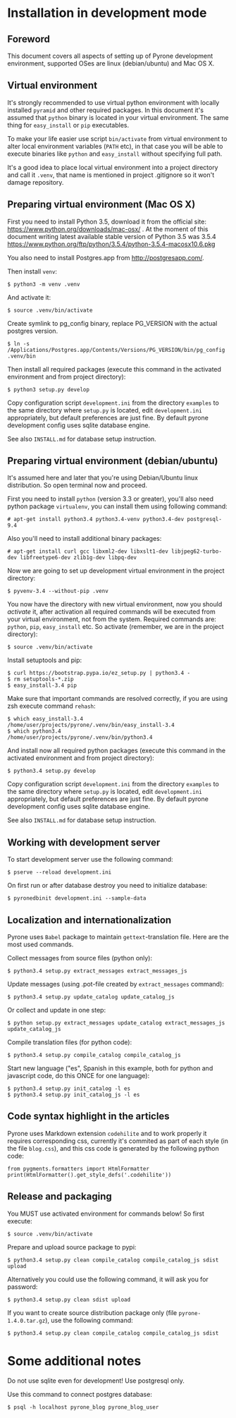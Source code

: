 Installation in development mode
================================


Foreword
--------

This document covers all aspects of setting up of Pyrone development environment, supported OSes are
linux (debian/ubuntu) and Mac OS X.


Virtual environment
-------------------

It's strongly recommended to use virtual python environment with locally 
installed `pyramid` and other required packages. In this document
it's assumed that `python` binary is located in your virtual environment.
The same thing for `easy_install` or `pip` executables.

To make your life easier use script `bin/activate` from virtual environment to 
alter local environment variables (`PATH` etc), in that case you will be able
to execute binaries like `python` and `easy_install` without specifying full path.

It's a good idea to place local virtual environment into a project directory and 
call it `.venv`, that name is mentioned in project .gitignore so it won't damage
repository.


Preparing virtual environment (Mac OS X)
----------------------------------------

First you need to install Python 3.5, download it from the official 
site: https://www.python.org/downloads/mac-osx/ . At the moment of this document writing
latest available stable version of Python 3.5 was 3.5.4 
<https://www.python.org/ftp/python/3.5.4/python-3.5.4-macosx10.6.pkg>

You also need to install Postgres.app from <http://postgresapp.com/>.

Then install `venv`:

    $ python3 -m venv .venv

And activate it:

    $ source .venv/bin/activate

Create symlink to pg_config binary, replace PG_VERSION with the actual postgres version.

    $ ln -s /Applications/Postgres.app/Contents/Versions/PG_VERSION/bin/pg_config .venv/bin

Then install all required packages (execute this command in the activated 
environment and from project directory):

    $ python3 setup.py develop

Copy configuration script `development.ini` from the directory `examples` to the same directory 
where `setup.py` is located, edit `development.ini` appropriately, but default preferences are 
just fine. By default pyrone development config uses sqlite database
engine.

See also `INSTALL.md` for database setup instruction.


Preparing virtual environment (debian/ubuntu)
---------------------------------------------

It's assumed here and later that you're using Debian/Ubuntu linux distribution. So open
terminal now and proceed.

First you need to install `python` (version 3.3 or greater), you'll also
need python package `virtualenv`, you can install them using following command:

    # apt-get install python3.4 python3.4-venv python3.4-dev postgresql-9.4 

Also you'll need to install additional binary packages:

    # apt-get install curl gcc libxml2-dev libxslt1-dev libjpeg62-turbo-dev libfreetype6-dev zlib1g-dev libpq-dev
    
Now we are going to set up development virtual environment in the project directory:

    $ pyvenv-3.4 --without-pip .venv

You now have the directory with new virtual environment, now you should *activate* it, after 
activation all required commands will be executed from your virtual environment, not from the
system. Required commands are: `python`, `pip`, `easy_install` etc. So activate (remember,
we are in the project directory):

    $ source .venv/bin/activate

Install setuptools and pip:

    $ curl https://bootstrap.pypa.io/ez_setup.py | python3.4 -
    $ rm setuptools-*.zip
    $ easy_install-3.4 pip

Make sure that important commands are resolved correctly, if you are using zsh 
execute command `rehash`:

    $ which easy_install-3.4
    /home/user/projects/pyrone/.venv/bin/easy_install-3.4
    $ which python3.4
    /home/user/projects/pyrone/.venv/bin/python3.4

And install now all required python packages (execute this command in the activated 
environment and from project directory):

    $ python3.4 setup.py develop

Copy configuration script `development.ini` from the directory `examples` to the same directory 
where `setup.py` is located, edit `development.ini` appropriately, but default preferences are 
just fine. By default pyrone development config uses sqlite database
engine.

See also `INSTALL.md` for database setup instruction.

Working with development server
-------------------------------

To start development server use the following command:

    $ pserve --reload development.ini

On first run or after database destroy you need to initialize database:

    $ pyronedbinit development.ini --sample-data


Localization and internationalization
-------------------------------------

Pyrone uses `Babel` package to maintain `gettext`-translation file. Here are the most used
commands.

Collect messages from source files (python only):

    $ python3.4 setup.py extract_messages extract_messages_js

Update messages (using .pot-file created by `extract_messages` command):

    $ python3.4 setup.py update_catalog update_catalog_js

Or collect and update in one step:

    $ python setup.py extract_messages update_catalog extract_messages_js update_catalog_js

Compile translation files (for python code):

    $ python3.4 setup.py compile_catalog compile_catalog_js

Start new language ("es", Spanish in this example, both for python and javascript code, do this ONCE for one language):

    $ python3.4 setup.py init_catalog -l es
    $ python3.4 setup.py init_catalog_js -l es


Code syntax highlight in the articles
-------------------------------------

Pyrone uses Markdown extension `codehilite` and to work properly it requires corresponding
css, currently it's commited as part of each style (in the file `blog.css`), and this css code
is generated by the following python code:

    from pygments.formatters import HtmlFormatter
    print(HtmlFormatter().get_style_defs('.codehilite'))


Release and packaging
---------------------

You MUST use activated environment for commands below! So first execute:

    $ source .venv/bin/activate

Prepare and upload source package to pypi:

    $ python3.4 setup.py clean compile_catalog compile_catalog_js sdist upload

Alternatively you could use the following command, it will ask you for password:

    $ python3.4 setup.py clean sdist upload

If you want to create source distribution package only (file `pyrone-1.4.0.tar.gz`), use 
the following command:

    $ python3.4 setup.py clean compile_catalog compile_catalog_js sdist


Some additional notes
=====================

Do not use sqlite even for development! Use postgresql only.

Use this command to connect postgres database:

    $ psql -h localhost pyrone_blog pyrone_blog_user